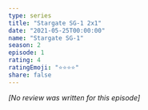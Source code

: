 ```yaml
---
type: series
title: "Stargate SG-1 2x1"
date: "2021-05-25T00:00:00"
name: "Stargate SG-1"
season: 2
episode: 1
rating: 4
ratingEmoji: "⭐️⭐️⭐️⭐️"
share: false
---
```


_[No review was written for this episode]_
